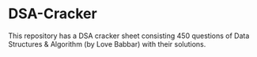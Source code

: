 # DSA-Cracker
This repository has a DSA cracker sheet consisting 450 questions of Data Structures &amp; Algorithm (by Love Babbar) with their solutions.
